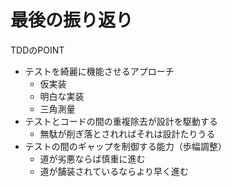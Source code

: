 # 最後の振り返り

TDDのPOINT

- テストを綺麗に機能させるアプローチ
  - 仮実装
  - 明白な実装
  - 三角測量
- テストとコードの間の重複除去が設計を駆動する
  - 無駄が削ぎ落とされればそれは設計たりうる
- テストの間のギャップを制御する能力（歩幅調整）
  - 道が劣悪ならば慎重に進む
  - 道が舗装されているならより早く進む